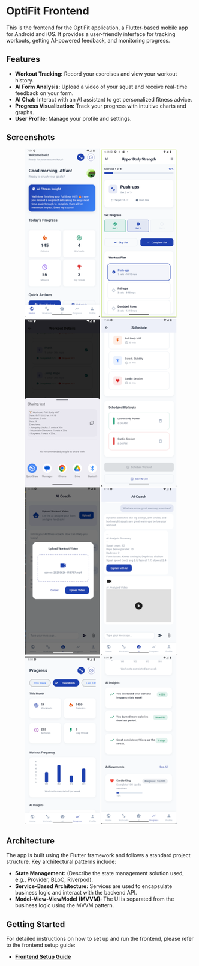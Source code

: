 # OptiFit Frontend

This is the frontend for the OptiFit application, a Flutter-based mobile app for Android and iOS. It provides a user-friendly interface for tracking workouts, getting AI-powered feedback, and monitoring progress.

## Features

- **Workout Tracking:** Record your exercises and view your workout history.
- **AI Form Analysis:** Upload a video of your squat and receive real-time feedback on your form.
- **AI Chat:** Interact with an AI assistant to get personalized fitness advice.
- **Progress Visualization:** Track your progress with intuitive charts and graphs.
- **User Profile:** Manage your profile and settings.

## Screenshots

<p align="center">
  <img src="./assets/screenshots/ss1.png" width="200"/>
  <img src="./assets/screenshots/ss2.png" width="200"/>
  <img src="./assets/screenshots/ss3.png" width="200"/>
  <img src="./assets/screenshots/ss4.png" width="200"/>
  <br/>
  <img src="./assets/screenshots/ss5.png" width="200"/>
  <img src="./assets/screenshots/ss6.png" width="200"/>
  <img src="./assets/screenshots/ss7.png" width="200"/>
  <img src="./assets/screenshots/ss8.png" width="200"/>
</p>

## Architecture

The app is built using the Flutter framework and follows a standard project structure. Key architectural patterns include:

- **State Management:** (Describe the state management solution used, e.g., Provider, BLoC, Riverpod).
- **Service-Based Architecture:** Services are used to encapsulate business logic and interact with the backend API.
- **Model-View-ViewModel (MVVM):** The UI is separated from the business logic using the MVVM pattern.

## Getting Started

For detailed instructions on how to set up and run the frontend, please refer to the frontend setup guide:

- [**Frontend Setup Guide**](./SETUP_FRONTEND.md)
